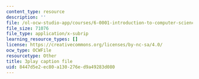 ```yaml
---
content_type: resource
description: ''
file: /ol-ocw-studio-app/courses/6-0001-introduction-to-computer-science-and-programming-in-python-fall-2016/8447d5e2ec80a130276ed9a49283d080_FlGjISF3l78.srt
file_size: 71076
file_type: application/x-subrip
learning_resource_types: []
license: https://creativecommons.org/licenses/by-nc-sa/4.0/
ocw_type: OCWFile
resourcetype: Other
title: 3play caption file
uid: 8447d5e2-ec80-a130-276e-d9a49283d080
---
```

